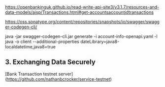 https://openbankinguk.github.io/read-write-api-site3/v3.1.7/resources-and-data-models/aisp/Transactions.html#get-accountsaccountidtransactions


https://oss.sonatype.org/content/repositories/snapshots/io/swagger/swagger-codegen-cli/

java -jar swagger-codegen-cli.jar generate -i account-info-openapi.yaml -l java -o client --additional-properties dateLibrary=java8-localdatetime,java8=true


## 3. Exchanging Data Securely

[Bank Transaction testnet server] (https://github.com/nathanbcrocker/service-testnet)
